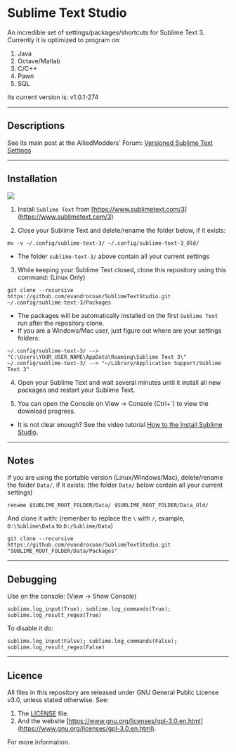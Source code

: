 # Sublime Text Studio

An incredible set of settings/packages/shortcuts for Sublime Text 3. Currently it is optimized
to program on:

1. Java
2. Octave/Matlab
3. C/C++
4. Pawn
5. SQL


Its current version is: v1.0.1-274



___
## Descriptions

See its main post at the AlliedModders' Forum: [Versioned Sublime Text Settings](https://forums.alliedmods.net/showthread.php?p=2454292#post2454292)



___
## Installation

![](http://i.imgur.com/UIevtzm.gif)


1) Install `Sublime Text` from [https://www.sublimetext.com/3](https://www.sublimetext.com/3)


2) Close your Sublime Text and delete/rename the folder below, if it exists: 
```
mv -v ~/.config/sublime-text-3/ ~/.config/sublime-text-3_Old/
```
 * The folder `sublime-text-3/` above contain all your current settings


3) While keeping your Sublime Text closed, clone this repository using this command: (Linux Only)
```
git clone --recursive https://github.com/evandrocoan/SublimeTextStudio.git ~/.config/sublime-text-3/Packages
```

 * The packages will be automatically installed on the first `Sublime Text` run after the repository clone.
 * If you are a Windows/Mac user, just figure out where are your settings folders: 
```
~/.config/sublime-text-3/ --> "C:\Users\YOUR_USER_NAME\AppData\Roaming\Sublime Text 3\"
~/.config/sublime-text-3/ --> "~/Library/Application Support/Sublime Text 3"
```


4) Open your Sublime Text and wait several minutes until it install all new packages and restart your Sublime Text.


5) You can open the Console on View -> Console (Ctrl+`) to view the download progress.
 * It is not clear enough? See the video tutorial [How to the Install Sublime Studio](https://vid.me/ODYj).



___
## Notes

If you are using the portable version (Linux/Windows/Mac), delete/rename the folder `Data/`, if it exists: (the folder `Data/` below contain all your current settings)
```
rename $SUBLIME_ROOT_FOLDER/Data/ $SUBLIME_ROOT_FOLDER/Data_Old/
```
And clone it with: (remenber to replace the `\` with `/`, example, `D:\Sublime\Data` to `D:/Sublime/Data`)
```
git clone --recursive https://github.com/evandrocoan/SublimeTextStudio.git "SUBLIME_ROOT_FOLDER/Data/Packages"
```



___
## Debugging

Use on the console: (View -> Show Console)
```
sublime.log_input(True); sublime.log_commands(True); sublime.log_result_regex(True)
```
To disable it do:
```
sublime.log_input(False); sublime.log_commands(False); sublime.log_result_regex(False)
```



___
## Licence

All files in this repository are released under GNU General Public License v3.0, unless stated otherwise.
See:

1. The [LICENSE](LICENSE.TXT) file.
1. And the website [https://www.gnu.org/licenses/gpl-3.0.en.html](https://www.gnu.org/licenses/gpl-3.0.en.html).

For more information.





